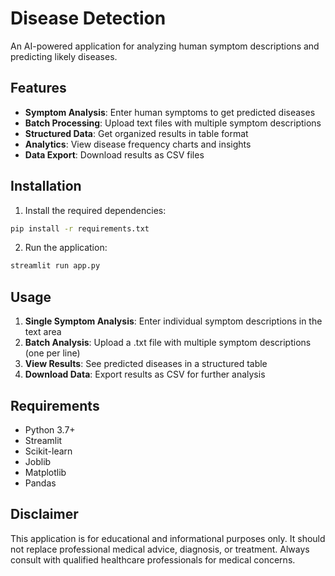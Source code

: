 # Disease Detection

An AI-powered application for analyzing human symptom descriptions and predicting likely diseases.

## Features

- **Symptom Analysis**: Enter human symptoms to get predicted diseases
- **Batch Processing**: Upload text files with multiple symptom descriptions
- **Structured Data**: Get organized results in table format
- **Analytics**: View disease frequency charts and insights
- **Data Export**: Download results as CSV files

## Installation

1. Install the required dependencies:
```bash
pip install -r requirements.txt
```

2. Run the application:
```bash
streamlit run app.py
```

## Usage

1. **Single Symptom Analysis**: Enter individual symptom descriptions in the text area
2. **Batch Analysis**: Upload a .txt file with multiple symptom descriptions (one per line)
3. **View Results**: See predicted diseases in a structured table
4. **Download Data**: Export results as CSV for further analysis

## Requirements

- Python 3.7+
- Streamlit
- Scikit-learn
- Joblib
- Matplotlib
- Pandas

## Disclaimer

This application is for educational and informational purposes only. It should not replace professional medical advice, diagnosis, or treatment. Always consult with qualified healthcare professionals for medical concerns.